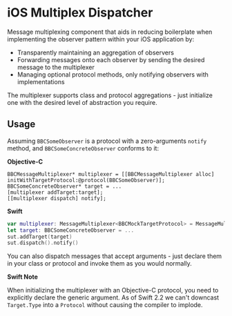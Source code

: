 # iOS Multiplex Dispatcher
Message multiplexing component that aids in reducing boilerplate when implementing the observer pattern within your iOS application by:

- Transparently maintaining an aggregation of observers
- Forwarding messages onto each observer by sending the desired message to the multiplexer
- Managing optional protocol methods, only notifying observers with implementations

The multiplexer supports class and protocol aggregations - just initialize one with the desired level of abstraction you require.

## Usage
Assuming `BBCSomeObserver` is a protocol with a zero-arguments `notify` method, and `BBCSomeConcreteObserver` conforms to it:

**Objective-C**

```objc
BBCMessageMultiplexer* multiplexer = [[BBCMessageMultiplexer alloc] initWithTargetProtocol:@protocol(BBCSomeObserver)];
BBCSomeConcreteObserver* target = ...
[multiplexer addTarget:target];
[[multiplexer dispatch] notify];
```

**Swift**
```swift
var multiplexer: MessageMultiplexer<BBCMockTargetProtocol> = MessageMultiplexer(protocol: BBCSomeObserver.self)
let target: BBCSomeConcreteObserver = ...
sut.addTarget(target)
sut.dispatch().notify()
```

You can also dispatch messages that accept arguments - just declare them in your class or protocol and invoke them as you would normally.

**Swift Note**

When initializing the multiplexer with an Objective-C protocol, you need to explicitly declare the generic argument. As of Swift 2.2 we can't downcast `Target.Type` into a `Protocol` without causing the compiler to implode.
